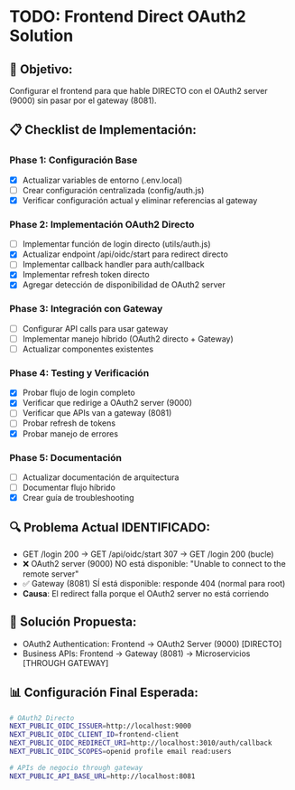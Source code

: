 # TODO: Frontend Direct OAuth2 Solution

## 🎯 **Objetivo:**
Configurar el frontend para que hable DIRECTO con el OAuth2 server (9000) sin pasar por el gateway (8081).

## 📋 **Checklist de Implementación:**

### **Phase 1: Configuración Base**
- [x] Actualizar variables de entorno (.env.local)
- [ ] Crear configuración centralizada (config/auth.js)
- [x] Verificar configuración actual y eliminar referencias al gateway

### **Phase 2: Implementación OAuth2 Directo**
- [ ] Implementar función de login directo (utils/auth.js)
- [x] Actualizar endpoint /api/oidc/start para redirect directo
- [ ] Implementar callback handler para auth/callback
- [x] Implementar refresh token directo
- [x] Agregar detección de disponibilidad de OAuth2 server

### **Phase 3: Integración con Gateway**
- [ ] Configurar API calls para usar gateway
- [ ] Implementar manejo híbrido (OAuth2 directo + Gateway)
- [ ] Actualizar componentes existentes

### **Phase 4: Testing y Verificación**
- [x] Probar flujo de login completo
- [x] Verificar que redirige a OAuth2 server (9000)
- [ ] Verificar que APIs van a gateway (8081)
- [ ] Probar refresh de tokens
- [x] Probar manejo de errores

### **Phase 5: Documentación**
- [ ] Actualizar documentación de arquitectura
- [ ] Documentar flujo híbrido
- [x] Crear guía de troubleshooting

## 🔍 **Problema Actual IDENTIFICADO:**
- GET /login 200 → GET /api/oidc/start 307 → GET /login 200 (bucle)
- ❌ OAuth2 server (9000) NO está disponible: "Unable to connect to the remote server"
- ✅ Gateway (8081) SÍ está disponible: responde 404 (normal para root)
- **Causa**: El redirect falla porque el OAuth2 server no está corriendo

## 🚀 **Solución Propuesta:**
- OAuth2 Authentication: Frontend → OAuth2 Server (9000) [DIRECTO]
- Business APIs: Frontend → Gateway (8081) → Microservicios [THROUGH GATEWAY]

## 📊 **Configuración Final Esperada:**
```bash
# OAuth2 Directo
NEXT_PUBLIC_OIDC_ISSUER=http://localhost:9000
NEXT_PUBLIC_OIDC_CLIENT_ID=frontend-client
NEXT_PUBLIC_OIDC_REDIRECT_URI=http://localhost:3010/auth/callback
NEXT_PUBLIC_OIDC_SCOPES=openid profile email read:users

# APIs de negocio through gateway
NEXT_PUBLIC_API_BASE_URL=http://localhost:8081
